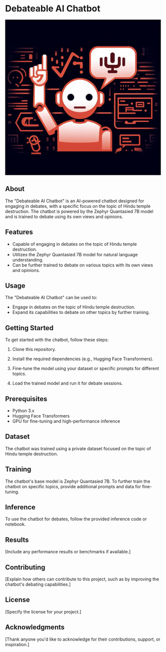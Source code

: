 # Debateable AI Chatbot

![Chatbot Image/Logo](chatbot_image.jpg)

## About

The "Debateable AI Chatbot" is an AI-powered chatbot designed for engaging in debates, with a specific focus on the topic of Hindu temple destruction. The chatbot is powered by the Zephyr Quantasied 7B model and is trained to debate using its own views and opinions.

## Features

- Capable of engaging in debates on the topic of Hindu temple destruction.
- Utilizes the Zephyr Quantasied 7B model for natural language understanding.
- Can be further trained to debate on various topics with its own views and opinions.

## Usage

The "Debateable AI Chatbot" can be used to:

- Engage in debates on the topic of Hindu temple destruction.
- Expand its capabilities to debate on other topics by further training.

## Getting Started

To get started with the chatbot, follow these steps:

1. Clone this repository.

2. Install the required dependencies (e.g., Hugging Face Transformers).

3. Fine-tune the model using your dataset or specific prompts for different topics.

4. Load the trained model and run it for debate sessions.

## Prerequisites

- Python 3.x
- Hugging Face Transformers
- GPU for fine-tuning and high-performance inference

## Dataset

The chatbot was trained using a private dataset focused on the topic of Hindu temple destruction.

## Training

The chatbot's base model is Zephyr Quantasied 7B. To further train the chatbot on specific topics, provide additional prompts and data for fine-tuning.

## Inference

To use the chatbot for debates, follow the provided inference code or notebook.

## Results

[Include any performance results or benchmarks if available.]

## Contributing

[Explain how others can contribute to this project, such as by improving the chatbot's debating capabilities.]

## License

[Specify the license for your project.]

## Acknowledgments

[Thank anyone you'd like to acknowledge for their contributions, support, or inspiration.]

